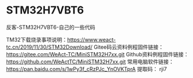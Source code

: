 # STM32H7VBT6
反客-STM32H7VBT6-自己的一些代码

TM32下载烧录事项说明：https://www.weact-tc.cn/2019/11/30/STM32Download/
Gitee码云资料例程固件链接：https://gitee.com/WeAct-TC/MiniSTM32H7xx.git
Github资料例程固件链接：     https://github.com/WeActTC/MiniSTM32H7xx.git
常用电脑软件链接： https://pan.baidu.com/s/1wPy3f_cRzPJc_YnOVKTprA 
提取码： rji7

